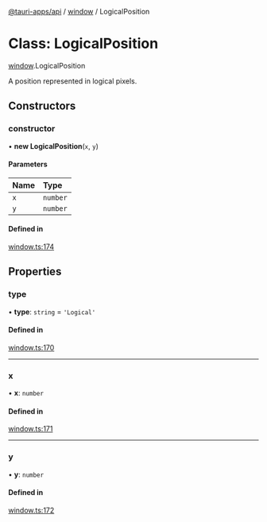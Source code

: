 [@tauri-apps/api](../README.md) / [window](../modules/window.md) / LogicalPosition

# Class: LogicalPosition

[window](../modules/window.md).LogicalPosition

A position represented in logical pixels.

## Constructors

### constructor

• **new LogicalPosition**(`x`, `y`)

#### Parameters

| Name | Type |
| :------ | :------ |
| `x` | `number` |
| `y` | `number` |

#### Defined in

[window.ts:174](https://github.com/tauri-apps/tauri/blob/13c2fc1/tooling/api/src/window.ts#L174)

## Properties

### type

• **type**: `string` = `'Logical'`

#### Defined in

[window.ts:170](https://github.com/tauri-apps/tauri/blob/13c2fc1/tooling/api/src/window.ts#L170)

___

### x

• **x**: `number`

#### Defined in

[window.ts:171](https://github.com/tauri-apps/tauri/blob/13c2fc1/tooling/api/src/window.ts#L171)

___

### y

• **y**: `number`

#### Defined in

[window.ts:172](https://github.com/tauri-apps/tauri/blob/13c2fc1/tooling/api/src/window.ts#L172)
